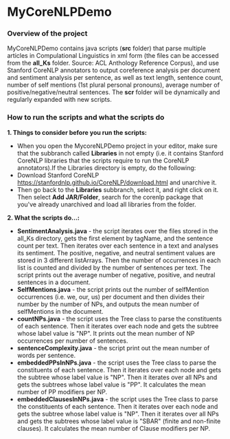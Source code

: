 # MyCoreNLPDemo

### Overview of the project
MyCoreNLPDemo contains java scripts (**src** folder) that parse multiple articles in Compulational Linguistics in xml form (the files can be accessed from the **all_Ks** folder. Source: ACL Anthology Reference Corpus), and use Stanford CoreNLP annotators to output coreference analysis per document and sentiment analysis per sentence, as well as text length, sentence count, number of self mentions (1st plural personal pronouns), average number of positive/negative/neutral sentences. The **scr** folder will be dynamically and regularly expanded with new scripts. 

### How to run the scripts and what the scripts do
**1. Things to consider before you run the scripts:**
- When you open the MycoreNLPDemo project in your editor, make sure that the subbranch called **Libraries** in not empty (i.e. it contains Stanford CoreNLP libraries that the scripts require to run the CoreNLP annotators).If the Libraries directory is empty, do the following:
- Download Stanford CoreNLP https://stanfordnlp.github.io/CoreNLP/download.html and unarchive it.
- Then go back to the **Libraries** subbranch, select it, and right click on it. Then select **Add JAR/Folder**, search for the corenlp package that you've already unarchived and load all libraries from the folder.

**2. What the scripts do...:**
- **SentimentAnalysis.java** - the script iterates over the files stored in the all_Ks directory, gets the first element by tagName, and the sentence count per text. Then iterates over each sentence in a text and analyses its sentiment. The positive, negative, and neutral sentiment values are stored in 3 different listArrays. Then the number of occurrences in each list is counted and divided by the number of sentences per text. The script prints out the average number of negative, positive, and neutral sentences in a document.
- **SelfMentions.java** - the script prints out the number of selfMention occurrences (i.e. we, our, us) per document and then divides their number by the number of NPs, and outputs the mean number of selfMentions in the document.
- **countNPs.java** - the script uses the Tree class to parse the constituents of each sentence. Then it iterates over each node and gets the subtree whose label value is "NP". It prints out the mean number of NP occurrences per number of sentences.
- **sentenceComplexity.java** - the script print out the mean number of words per sentence.
- **embeddedPPsInNPs.java** - the script uses the Tree class to parse the constituents of each sentence. Then it iterates over each node and gets the subtree whose label value is "NP". Then it iterates over all NPs and gets the subtrees whose label value is "PP". It calculates the mean number of PP modifiers per NP.
- **embeddedClausesInNPs.java** - the script uses the Tree class to parse the constituents of each sentence. Then it iterates over each node and gets the subtree whose label value is "NP". Then it iterates over all NPs and gets the subtrees whose label value is "SBAR" (finite and non-finite clauses). It calculates the mean number of Clause modifiers per NP.
  
